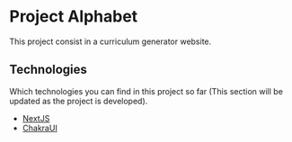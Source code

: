 # Project Alphabet

This project consist in a curriculum generator website.



## Technologies
Which technologies you can find in this project so far (This section will be updated as the project is developed).
- [NextJS](https://nextjs.org/) 
- [ChakraUI](https://chakra-ui.com/)

